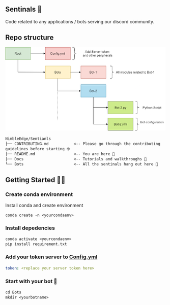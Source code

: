 ## Sentinals 🤖

Code related to any applications / bots serving our discord community.

## Repo structure

![repostructure](./assets/Repo_Structure.png)

```
NimbleEdge/Sentianls
├── CONTRIBUTING.md           <-- Please go through the contributing guidelines before starting 🤓
├── README.md                 <-- You are here 📌
├── Docs                      <-- Tutorials and walkthroughs 🧐
└── Bots                      <-- All the sentinals hang out here 🌝 
```

## Getting Started 🦾🤖

### Create conda environment 

Install conda and create environment

```
conda create -n <yourcondaenv>
```

### Install depedencies

```
conda activate <yourcondaenv>
pip install requirement.txt
```
### Add your token server to [Config.yml](https://github.com/NimbleEdge/Sentinels/blob/master/config/config.yml)

```yml
token: <replace your server token here>

```

### Start with your bot 🦾
```
cd Bots
mkdir <yourbotname>
```

